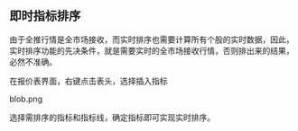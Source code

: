 ## 即时指标排序

由于全推行情是全市场接收，而实时排序也需要计算所有个股的实时数据，因此，实时排序功能的先决条件，就是需要实时的全市场接收行情，否则排出来的结果，必然不准确。

在报价表界面，右键点击表头，选择插入指标

blob.png

选择需排序的指标和指标线，确定指标即可实现实时排序。